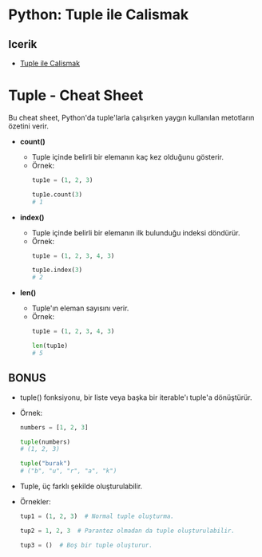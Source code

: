 # Python: Tuple ile Calismak

## Icerik
- [Tuple ile Calismak](001-tuple-ile-calismak.py)

# Tuple - Cheat Sheet

Bu cheat sheet, Python'da tuple'larla çalışırken yaygın kullanılan metotların özetini verir.

- **count()**
  - Tuple içinde belirli bir elemanın kaç kez olduğunu gösterir.
  - Örnek:
    ```python
    tup1e = (1, 2, 3)

    tup1e.count(3) 
    # 1
    ```

- **index()**
  - Tuple içinde belirli bir elemanın ilk bulunduğu indeksi döndürür.
  - Örnek:
    ```python
    tup1e = (1, 2, 3, 4, 3)

    tup1e.index(3) 
    # 2
    ```

- **len()**
  - Tuple'ın eleman sayısını verir. 
  - Örnek:
    ```python
    tup1e = (1, 2, 3, 4, 3) 

    len(tup1e) 
    # 5
    ```

## BONUS 
  - tuple() fonksiyonu, bir liste veya başka bir iterable'ı tuple'a dönüştürür.
  - Örnek:
    ```python
    numbers = [1, 2, 3]

    tuple(numbers)
    # (1, 2, 3)

    tuple("burak") 
    # ("b", "u", "r", "a", "k")
    ```

  - Tuple, üç farklı şekilde oluşturulabilir.
  - Örnekler:
    ```python
    tup1 = (1, 2, 3)  # Normal tuple oluşturma.

    tup2 = 1, 2, 3  # Parantez olmadan da tuple oluşturulabilir.
    
    tup3 = ()  # Boş bir tuple oluşturur.
    ``` 
